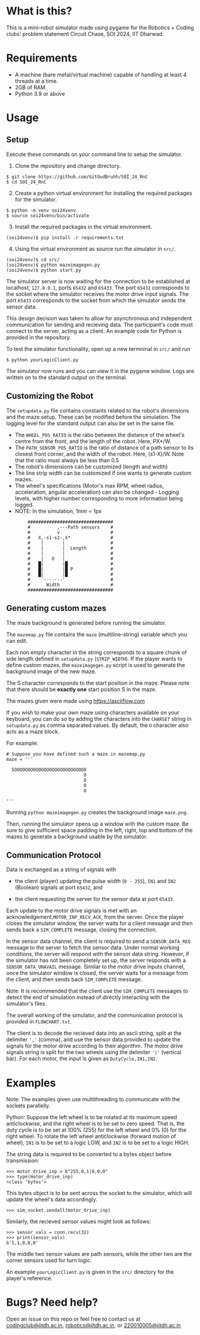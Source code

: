 # What is this?

This is a mini-robot simulator made using pygame for the Robotics + Coding clubs' problem statement Circuit Chase, SOI 2024, IIT Dharwad.

# Requirements

- A machine (bare metal/virtual machine) capable of handling at least 4 threads at a time.
- 2GB of RAM
- Python 3.9 or above

# Usage

## Setup 

Execute these commands on your command line to setup the simulator.

1. Clone the repository and change directory.
```
$ git clone https://github.com/GitGudBruhh/SOI_24_RnC
$ cd SOI_24_RnC
```

2. Create a python virtual environment for installing the required packages for the simulator.
```
$ python -m venv soi24venv
$ source soi24venv/bin/activate
```

3. Install the required packages in the virtual environment.
```
(soi24venv)$ pip install -r requirements.txt
```

4. Using the virtual environment as source run the simulator in `src/`.
```
(soi24venv)$ cd src/
(soi24venv)$ python mazeimagegen.py
(soi24venv)$ python start.py
```

The simulator server is now waiting for the connection to be established at localhost, `127.0.0.1`, ports `65432` and `65433`.
The port `65432` corresponds to the socket where the simulator receives the motor drive input signals.
The port `65433` corresponds to the socket from which the simulator sends the sensor data.

This design decision was taken to allow for asynchronous and independent communication for sending and recieving data.
The participant's code must connect to the server, acting as a client. An example code for Python is provided in the repository.

To test the simulator functionality, open up a new termninal in `src/` and run
```
$ python yourLogicClient.py
```

The simulator now runs and you can view it in the pygame window. Logs are written on to the standard output on the terminal.

## Customizing the Robot

The `setupdata.py` file contains constants related to the robot's dimensions and the maze setup. These can be modified before the simulation. The logging level for the standard output can also be set in the same file.

- The `WHEEL_POS_RATIO` is the ratio between the distance of the wheel's centre from the front, and the length of the robot. Here, PX*/W.
- The `PATH_SENSOR_POS_RATIO` is the ratio of distance of a path sensor to its closest front corner, and the width of the robot. Here, (s1-X)/W. Note that the ratio must always be less than 0.5
- The robot's dimensions can be customized (length and width)
- The line strip width can be customized if one wants to generate custom mazes.
- The wheel's specifications (Motor's max RPM, wheel radius, acceleration, angular acceleration) can also be changed
				- Logging levels, with higher number corresponding to more information being logged.
- NOTE: In the simulation, 1mm = 1px

```
        ################################
        #          ,---Path sensors	   #
        #          v                   #
        #   X,-s1-s2-,X*               #
        #    |       |                 #
        #    |       |  Length         #
        #    |       |                 #
        #    |   O   |                 #
        #   █|       |█                #
        #   █|       |█ P              #
        #   █|       |█                #
        #    `-------'                 #
        #      Width                   #
        ################################
```

## Generating custom mazes

The maze background is generated before running the simulator.

The `mazemap.py` file contains the `maze` (multiline-string) variable which you can edit.

Each non empty character in the string corresponds to a square chunk of side length defined in `setupdata.py` (`STRIP_WIDTH`). If the player wants to define custom mazes, the `mazeimagegen.py` script is used to generate the background image of the new maze. 

The S character corresponds to the start position in the maze. Please note that there should be **exactly one** start position S in the maze.

The mazes given were made using https://asciiflow.com

If you wish to make your own maze using characters available on your keyboard, you can do so by adding the characters into the `CHARSET` string in `setupdata.py` as comma separated values. By default, the `O` character also acts as a maze block.

For example:
```
# Suppose you have defined such a maze in mazemap.py
maze = '''

  SOOOOOOOOOOOOOOOOOOOOOOOOOOO   
                             O   
                             O   
                             O   
                             O   

'''
```

Running `python mazeimagegen.py` creates the background image `maze.png`.

Then, running the simulator opens up a window with the custom maze.
Be sure to give sufficient space padding in the left, right, top and bottom of the mazes to generate a background usable by the simulator.

## Communication Protocol
Data is exchanged as a string of signals with

* the client (player) updating the pulse width (`0 - 255`), `IN1` and `IN2` (Boolean) signals at port `65432`, and

* the client requesting the server for the sensor data at port `65433`.

Each update to the motor drive signals is met with an acknowledgement,`MOTOR_INP_RECV_ACK`, from the server. Once the player closes the simulator window, the server waits for a client message and then sends back a `SIM_COMPLETE` message, closing the connection.

In the sensor data channel, the client is required to send a `SENSOR_DATA_REQ` message to the server to fetch the sensor data. Under normal working conditions, the server will respond with the sensor data string. However, if the simulator has not been completely set up, the server responds with a `SENSOR_DATA_UNAVAIL` message. Similar to the motor drive inputs channel, once the simulator window is closed, the server waits for a message from the client, and then sends back `SIM_COMPLETE` message.

Note: It is recommended that the client use the `SIM_COMPLETE` messages to detect the end of simulation instead of directly interacting with the simulator's files.

The overall working of the simulator, and the communication protocol is provided in `FLOWCHART.txt`.

The client is to decode the recieved data into an ascii string, split at the delimiter `','` (comma), and use the sensor data provided to update the signals for the motor drive according to their algorithm. The motor drive signals string is split for the two wheels using the delimiter `'|'` (vertical bar). For each motor, the input is given as `DutyCycle,IN1,IN2`.							

# Examples


Note: The examples given use multithreading to communicate with the sockets parallelly.

Python:
Suppose the left wheel is to be rotated at its maximum speed anticlockwise, and the right wheel is to be set to zero speed. That is, the duty cycle is to be set at 100% (255) for the left wheel and 0% (0) for the right wheel. To rotate the left wheel anticlockwise (forward motion of wheel), `IN1` is to be set to a logic LOW, and `IN2` is to be set to a logic HIGH.

The string data is required to be converted to a bytes object before transmission:
```
>>> motor_drive_inp = b"255,0,1|0,0,0"
>>> type(motor_drive_inp)
<class 'bytes'>
```

This bytes object is to be sent across the socket to the simulator, which will update the wheel's data accordingly.

```
>>> sim_socket.sendall(motor_drive_inp)
```

Similarly, the recieved sensor values might look as follows:
```
>>> sensor_vals = conn.recv(32)
>>> print(sensor_vals)
b'1,1,0,0,0'
```

The middle two sensor values are path sensors, while the other two are the corner sensors used for turn logic.

An example `yourLogicClient.py` is given in the `src/` directory for the player's reference.

# Bugs? Need help?

Open an issue on this repo or feel free to contact us at codingclub@iitdh.ac.in, robotics@iitdh.ac.in, or 220010005@iitdh.ac.in



